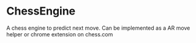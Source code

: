 # ChessEngine
A chess engine to predict next move. Can be implemented as a AR move helper or chrome extension on chess.com
